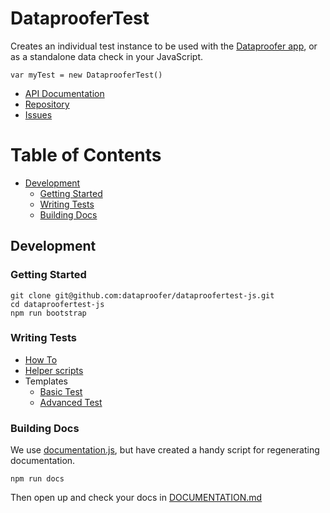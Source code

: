 # DataprooferTest

Creates an individual test instance to be used with the [Dataproofer app](https://github.com/dataproofer/Dataproofer/), or as a standalone data check in your JavaScript.

`var myTest = new DataprooferTest()`

* [API Documentation](https://github.com/dataproofer/dataproofertest-js/blob/master/DOCUMENTATION.md)
* [Repository](https://github.com/dataproofer/dataproofertest-js/)
* [Issues](https://github.com/dataproofer/dataproofertest-js/issues)

# Table of Contents

* [Development](https://github.com/dataproofer/suite-template-suite#development)
  * [Getting Started](https://github.com/dataproofer/stats-suite#getting-started)
  * [Writing Tests](https://github.com/dataproofer/stats-suite#writing-tests)
  * [Building Docs](https://github.com/dataproofer/suite-template#building-docs)

## Development

### Getting Started
```
git clone git@github.com:dataproofer/dataproofertest-js.git
cd dataproofertest-js
npm run bootstrap
```

### Writing Tests

* [How To](https://github.com/dataproofer/Dataproofer#creating-a-new-test)
* [Helper scripts](https://github.com/dataproofer/dataproofertest-js/blob/master/DOCUMENTATION.md#util)
* Templates
  * [Basic Test](https://github.com/dataproofer/suite-template/blob/master/src/myTest.js)
  * [Advanced Test](https://github.com/dataproofer/suite-template/blob/master/src/myAdvancedTest.js)

### Building Docs

We use [documentation.js](https://github.com/documentationjs/documentation), but have created a handy script for regenerating documentation.

```
npm run docs
```

Then open up and check your docs in [DOCUMENTATION.md](https://github.com/dataproofer/info-suite/blob/master/DOCUMENTATION.md)